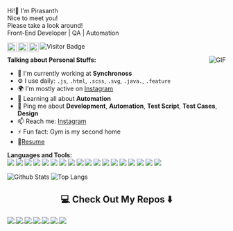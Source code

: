 <p>
Hi!👋 I'm Pirasanth<br>
Nice to meet you!<br>
Please take a look around!<br>
Front-End Developer | QA | Automation
</p>


<a href="http://pirasanth.com">
  <img align="left" alt="Pirasanth's Website" width="22px" src="https://cdn.jsdelivr.net/npm/simple-icons@v3/icons/webstorm.svg" />
</a>

<a href="www.linkedin.com/in/pirasanth-jesugeevegan">
  <img align="left" alt="Pirasanth's LinkdeIN" width="22px" src="https://cdn.jsdelivr.net/npm/simple-icons@v3/icons/linkedin.svg" />
</a>

<a href="https://www.instagram.com/qa_automation_pj/">
  <img align="left" alt="Pirasanth's Instagram" width="22px" src="https://cdn.jsdelivr.net/npm/simple-icons@v3/icons/instagram.svg" />
</a>

![Visitor Badge](https://visitor-badge.laobi.icu/badge?page_id=pirasanthan.jesugeevegan)




  <img align="right" alt="GIF" src="https://media.giphy.com/media/SWoSkN6DxTszqIKEqv/giphy.gif" />
  
**Talking about Personal Stuffs:**


- 🏢 I'm currently working at **Synchronoss**
- ⚙️ I use daily: `.js`, `.html`, `.scss`, `.svg`, `.java.`, `.feature`
- 🌍 I'm mostly active on [Instagram](https://www.instagram.com/qa_automation_pj/)
- 🌱 Learning all about **Automation**
- 💬 Ping me about **Development**, **Automation**, **Test Script**, **Test Cases**, **Design**
- 📫 Reach me: [Instagram](https://www.instagram.com/qa_automation_pj/)
- ⚡️ Fun fact: Gym is my second home 
- 📝[Resume](http://pirasanth.com/Pirasanthan_Jesugeevegan_CV.pdf)

**Languages and Tools:**  
<img src="https://img.shields.io/badge/-CSS3-1572B6?style=flat-square&logo=css3" />
<img src="https://img.shields.io/badge/-Bootstrap-563D7C?style=flat-square&logo=bootstrap"/>
<img src="https://img.shields.io/badge/-JavaScript-yellow?style=flat-square&logo=javascript&logoColor=white&color=yellow"/>
<img src="https://img.shields.io/badge/-TypeScript-007ACC?style=flat-square&logo=typescript"/>
<img src="https://img.shields.io/badge/-node.js-green?&style=flat-square&logo=node.js&logoColor=white"/>
<img src="https://img.shields.io/badge/-MongoDB-black?style=flat-square&logo=mongodb"/>
<img src="https://img.shields.io/badge/-java-E34A86?style=flat-square&logo=java" />
<img src="https://img.shields.io/badge/-Heroku-430098?style=flat-square&logo=heroku"/>
<img src="https://img.shields.io/badge/-GitLab-FCA121?style=flat-square&logo=gitlab"/>
<img src="https://img.shields.io/badge/-Git-black?style=flat-square&logo=git"/>
<img src="https://img.shields.io/badge/-JIRA-blue?style=flat-square&logo=jira"/>
<img src="https://img.shields.io/badge/-Visual Studio Code-007ACC?style=flat-square&logo=visualstudiocode"/>
<img src="https://img.shields.io/badge/-Confuence-172B4D?style=flat-square&logo=confluence"/>
<img src="https://img.shields.io/badge/-Jenkins-black?style=flat-square&logo=Jenkins&"/>
<img src="https://img.shields.io/badge/-Postman-black?style=flat-square&logo=Postman"/>
<img src="https://img.shields.io/badge/-Cypress-grey?&style=flat-square&logo=cypress&color=grey" />
<img src="https://img.shields.io/badge/-Selenium-green?&style=flat-square&logo=selenium&color=green" />
<img src="https://img.shields.io/badge/-Cucumber-green?&style=flat-square&logo=selenium&color=success" />

![Github Stats](https://github-readme-stats.vercel.app/api?username=pirasanthan-jesugeevegan&count_private=true&show_icons=true&include_all_commits=true&theme=vue  )
![Top Langs](https://github-readme-stats.vercel.app/api/top-langs/?username=pirasanthan-jesugeevegan&hide=TeX&layout=compact&theme=vue  )


<h2  align="center">💻 Check Out My Repos ⬇️ </h2>

<a href="https://github.com/pirasanthan-jesugeevegan/amt-appium-skyscanner">
  <!-- Change the `github-readme-stats.anuraghazra1.vercel.app` to `github-readme-stats.vercel.app`  -->
  <img align="center" src="https://github-readme-stats.vercel.app/api/pin/?username=pirasanthan-jesugeevegan&repo=amt-appium-skyscanner&theme=vue  " />
</a>
<a href="https://github.com/pirasanthan-jesugeevegan/amt-cypres-E-commerce-website">
  <!-- Change the `github-readme-stats.anuraghazra1.vercel.app` to `github-readme-stats.vercel.app`  -->
  <img align="center" src="https://github-readme-stats.vercel.app/api/pin/?username=pirasanthan-jesugeevegan&repo=amt-cypres-E-commerce-website&theme=vue  " />
</a>
<a href="https://github.com/pirasanthan-jesugeevegan/amt-cypress-PerlegoLoginForm">
  <!-- Change the `github-readme-stats.anuraghazra1.vercel.app` to `github-readme-stats.vercel.app`  -->
  <img align="center" src="https://github-readme-stats.vercel.app/api/pin/?username=pirasanthan-jesugeevegan&repo=amt-cypress-PerlegoLoginForm&theme=vue  " />
</a>
<a href="https://github.com/pirasanthan-jesugeevegan/amt-selenium-userRegistration">
  <!-- Change the `github-readme-stats.anuraghazra1.vercel.app` to `github-readme-stats.vercel.app`  -->
  <img align="center" src="https://github-readme-stats.vercel.app/api/pin/?username=pirasanthan-jesugeevegan&repo=amt-selenium-userRegistration&theme=vue  " />
</a>
<a href="https://github.com/pirasanthan-jesugeevegan/Weather-App)">
  <!-- Change the `github-readme-stats.anuraghazra1.vercel.app` to `github-readme-stats.vercel.app`  -->
  <img align="center" src="https://github-readme-stats.vercel.app/api/pin/?username=pirasanthan-jesugeevegan&repo=Weather-App&theme=vue  " />
</a>
<a href="https://github.com/pirasanthan-jesugeevegan/Restful-API-Shop)">
  <!-- Change the `github-readme-stats.anuraghazra1.vercel.app` to `github-readme-stats.vercel.app`  -->
  <img align="center" src="https://github-readme-stats.vercel.app/api/pin/?username=pirasanthan-jesugeevegan&repo=Restful-API-Shop&theme=vue  " />
</a>
<a href="https://github.com/pirasanthan-jesugeevegan/amt-cypress-Expedia">
  <!-- Change the `github-readme-stats.anuraghazra1.vercel.app` to `github-readme-stats.vercel.app`  -->
  <img align="center" src="https://github-readme-stats.vercel.app/api/pin/?username=pirasanthan-jesugeevegan&repo=amt-cypress-Expedia&theme=vue  " />
</a>
